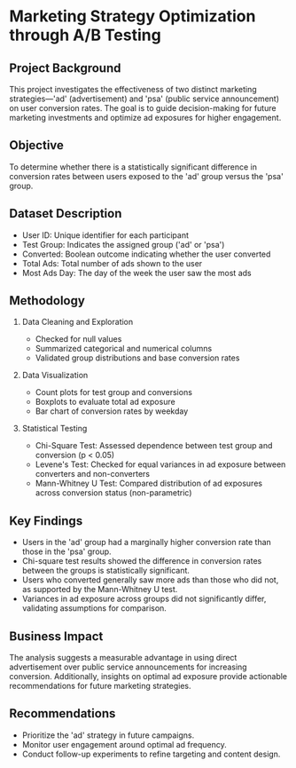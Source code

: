 # Marketing Strategy Optimization through A/B Testing

## Project Background

This project investigates the effectiveness of two distinct marketing strategies—'ad' (advertisement) and 'psa' (public service announcement)
on user conversion rates. The goal is to guide decision-making for future marketing investments and optimize ad exposures for higher engagement.

## Objective 

To determine whether there is a statistically significant difference in conversion rates between users exposed to the 'ad' group versus the 'psa' group.

## Dataset Description

- User ID: Unique identifier for each participant
- Test Group: Indicates the assigned group ('ad' or 'psa')
- Converted: Boolean outcome indicating whether the user converted
- Total Ads: Total number of ads shown to the user
- Most Ads Day: The day of the week the user saw the most ads

## Methodology

1. Data Cleaning and Exploration
   
   - Checked for null values
   - Summarized categorical and numerical columns
   - Validated group distributions and base conversion rates

2. Data Visualization

   - Count plots for test group and conversions
   - Boxplots to evaluate total ad exposure
   - Bar chart of conversion rates by weekday

3. Statistical Testing

   - Chi-Square Test: Assessed dependence between test group and conversion (p < 0.05)
   - Levene's Test: Checked for equal variances in ad exposure between converters and non-converters
   - Mann-Whitney U Test: Compared distribution of ad exposures across conversion status (non-parametric)

## Key Findings

- Users in the 'ad' group had a marginally higher conversion rate than those in the 'psa' group.
- Chi-square test results showed the difference in conversion rates between the groups is statistically significant.
- Users who converted generally saw more ads than those who did not, as supported by the Mann-Whitney U test.
- Variances in ad exposure across groups did not significantly differ, validating assumptions for comparison.

## Business Impact

The analysis suggests a measurable advantage in using direct advertisement over public service announcements for increasing conversion.
Additionally, insights on optimal ad exposure provide actionable recommendations for future marketing strategies.

## Recommendations

- Prioritize the 'ad' strategy in future campaigns.
- Monitor user engagement around optimal ad frequency.
- Conduct follow-up experiments to refine targeting and content design.


